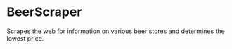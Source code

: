 # BeerScraper

Scrapes the web for information on various beer stores and determines the lowest price.
